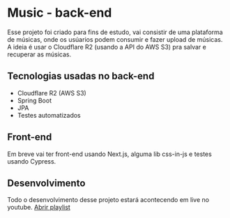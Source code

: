# Music - back-end

Esse projeto foi criado para fins de estudo, vai consistir de uma plataforma de músicas, onde os usúarios podem consumir e fazer upload de músicas.
A ideia é usar o Cloudflare R2 (usando a API do AWS S3) pra salvar e recuperar as músicas.

## Tecnologias usadas no back-end
- Cloudflare R2 (AWS S3)
- Spring Boot
- JPA
- Testes automatizados

## Front-end
Em breve vai ter front-end usando Next.js, alguma lib css-in-js e testes usando Cypress.

## Desenvolvimento
Todo o desenvolvimento desse projeto estará acontecendo em live no youtube. [Abrir playlist](https://www.youtube.com/playlist?list=PLbArY1LE1KhoUDbRwlW084JaUztakhI1-)
